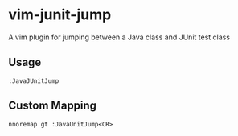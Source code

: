 # vim-junit-jump
A vim plugin for jumping between a Java class and JUnit test class

## Usage
```vim
:JavaJUnitJump
```

## Custom Mapping
```
nnoremap gt :JavaUnitJump<CR>
